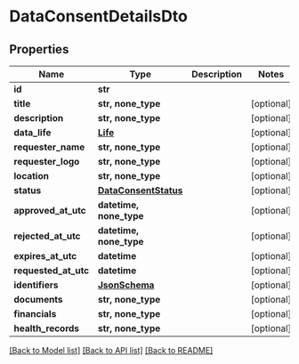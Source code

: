 # DataConsentDetailsDto


## Properties
Name | Type | Description | Notes
------------ | ------------- | ------------- | -------------
**id** | **str** |  | 
**title** | **str, none_type** |  | [optional] 
**description** | **str, none_type** |  | [optional] 
**data_life** | [**Life**](Life.md) |  | [optional] 
**requester_name** | **str, none_type** |  | [optional] 
**requester_logo** | **str, none_type** |  | [optional] 
**location** | **str, none_type** |  | [optional] 
**status** | [**DataConsentStatus**](DataConsentStatus.md) |  | [optional] 
**approved_at_utc** | **datetime, none_type** |  | [optional] 
**rejected_at_utc** | **datetime, none_type** |  | [optional] 
**expires_at_utc** | **datetime** |  | [optional] 
**requested_at_utc** | **datetime** |  | [optional] 
**identifiers** | [**JsonSchema**](JsonSchema.md) |  | [optional] 
**documents** | **str, none_type** |  | [optional] 
**financials** | **str, none_type** |  | [optional] 
**health_records** | **str, none_type** |  | [optional] 

[[Back to Model list]](../README.md#documentation-for-models) [[Back to API list]](../README.md#documentation-for-api-endpoints) [[Back to README]](../README.md)


